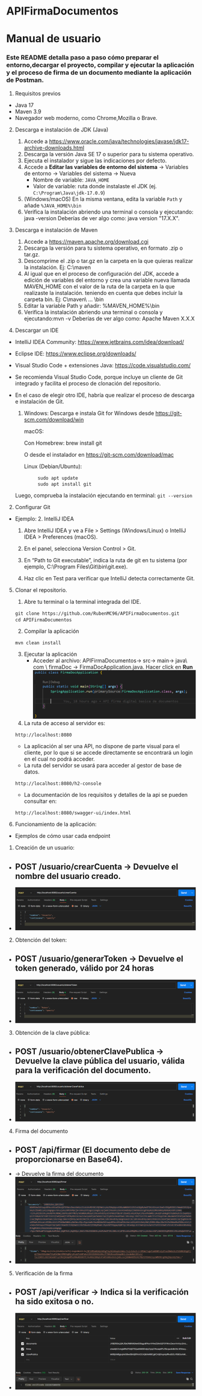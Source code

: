 # APIFirmaDocumentos

# Manual de usuario

### Este README  detalla paso a paso cómo preparar el entorno,decargar el proyecto, compilar y ejecutar la aplicación y el proceso de firma de un documento mediante la aplicación de Postman.

1. Requisitos previos
- Java 17
- Maven 3.9
- Navegador web moderno, como Chrome,Mozilla o Brave.

2. Descarga e instalación de JDK (Java)

    1. Accede a https://www.oracle.com/java/technologies/javase/jdk17-archive-downloads.html  
    2. Descarga la versión Java SE 17 o superior para tu sistema operativo.  
    3. Ejecuta el instalador y sigue las indicaciones por defecto.  
    4. Accede a **Editar las variables de entorno del sistema** → Variables de entorno → Variables del sistema → Nueva  
       - Nombre de variable: `JAVA_HOME`  
       - Valor de variable: ruta donde instalaste el JDK (ej. `C:\Program\Java\jdk-17.0.9`)  
    5. (Windows/macOS) En la misma ventana, edita la variable `Path` y añade `%JAVA_HOME%\bin`
    6. Verifica la instalación abriendo una terminal o consola y ejecutando: java -version
    Deberías de ver algo como: java version "17.X.X".

3. Descarga e instalación de Maven

    1. Accede a https://maven.apache.org/download.cgi
    2. Descarga la versión para tu sistema operativo, en formato .zip o tar.gz.
    3. Descomprime el .zip o tar.gz en la carpeta en la que quieras realizar la instalación.
    Ej: C:\maven
    4. Al igual que en el proceso de configuración del JDK, accede a edición de variables del entorno y crea una variable nueva llamada MAVEN_HOME con el valor de la ruta de la carpeta en la que realizaste la     instalación. teniendo en cuenta que debes incluir la carpeta bin.
    Ej: C\maven\ ... \bin
    5. Editar la variable Path y añadir: %MAVEN_HOME%\bin
    6. Verifica la instalación abriendo una terminal o consola y ejecutando:mvn -v
    Deberías de ver algo como: Apache Maven X.X.X

4. Descargar un IDE
- IntelliJ IDEA Community: https://www.jetbrains.com/idea/download/

- Eclipse IDE: https://www.eclipse.org/downloads/

- Visual Studio Code + extensiones Java: https://code.visualstudio.com/

- Se recomienda Visual Studio Code, porque incluye un cliente de Git integrado y facilita el proceso de clonación del repositorio.
- En el caso de elegir otro IDE, habría que realizar el proceso de descarga e instalación de Git.
    1. Windows: Descarga e instala Git for Windows desde https://git-scm.com/download/win

        macOS:

        Con Homebrew: brew install git

        O desde el instalador en https://git-scm.com/download/mac

        Linux (Debian/Ubuntu):
       ```
            sudo apt update
            sudo apt install git
       ```

    Luego, comprueba la instalación ejecutando en terminal:
      ```
        git --version
      ```
2. Configurar Git 
- Ejemplo: 2. IntelliJ IDEA

    1. Abre IntelliJ IDEA y ve a File > Settings (Windows/Linux) o IntelliJ IDEA > Preferences (macOS).

    2. En el panel, selecciona Version Control > Git.

    3. En “Path to Git executable”, indica la ruta de git en tu sistema (por ejemplo, C:\Program Files\Git\bin\git.exe).

    4. Haz clic en Test para verificar que IntelliJ detecta correctamente Git.
       
5. Clonar el repositorio.
    1. Abre tu terminal o la terminal integrada del IDE.
    ```markdown
    git clone https://github.com/RubenMC96/APIFirmaDocumentos.git
    cd APIFirmaDocumentos
    ```
    2. Compilar la aplicación
    ```
    mvn clean install
    ```
    3. Ejecutar la aplicación
        - Acceder al archivo: APIFirmaDocumentos-> src-> main-> java\ com \ firmaDoc -> FirmaDocApplication.java.
        Hacer click en **Run** 
        ![alt text](image.png)
    4. La ruta de acceso al servidor es:
    ```
    http://localhost:8080
    ```
    - La aplicación al ser una API, no dispone de parte visual para el cliente, por lo que si se accede directamente se encontrará un login en el cual no podrá acceder.
    - La ruta del servidor se usará para acceder al gestor de base de datos.
    ```
    http://localhost:8080/h2-console
    ```
    - La documentación de los requisitos y detalles de la api se pueden consultar en:
    ```
    http://localhost:8080/swagger-ui/index.html
    ```
    
6. Funcionamiento de la aplicación:
- Ejemplos de cómo usar cada endpoint

1. Creación de un usuario:
- ## POST /usuario/crearCuenta -> Devuelve el nombre del usuario creado.
- ![alt text](image-1.png)

2. Obtención del token:
- ## POST /usuario/generarToken -> Devuelve el token generado, válido por 24 horas
- ![alt text](image-2.png)

3. Obtención de la clave pública:

- ## POST /usuario/obtenerClavePublica -> Devuelve la clave pública del usuario, válida para la verificación del documento.
- ![alt text](image-3.png)

4. Firma del documento
- ## POST /api/firmar (El documento debe de proporcionarse en Base64).
- -> Devuelve la firma del documento
- ![alt text](image-5.png)

5. Verificación de la firma
- ## POST /api/verificar -> Indica si la verificación ha sido exitosa o no.
- ![alt text](image-4.png)


